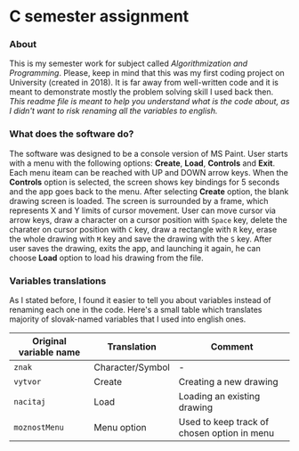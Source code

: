 # C semester assignment
### About
This is my semester work for subject called *Algorithmization and Programming*. Please, keep in mind that this was my first coding project on University (created in 2018). It is far away from well-written code and it is meant to demonstrate mostly the problem solving skill I used back then.
*This readme file is meant to help you understand what is the code about, as I didn't want to risk renaming all the variables to english.*

### What does the software do?
The software was designed to be a console version of MS Paint. User starts with a menu with the following options: **Create**, **Load**, **Controls** and **Exit**. Each menu iteam can be reached with UP and DOWN arrow keys. When the **Controls** option is selected, the screen shows key bindings for 5 seconds and the app goes back to the menu. After selecting **Create** option, the blank drawing screen is loaded. The screen is surrounded by a frame, which represents X and Y limits of cursor movement. User can move cursor via arrow keys, draw a character on a cursor position with `Space` key, delete the charater on cursor position with `C` key, draw a rectangle with `R` key, erase the whole drawing with `M` key and save the drawing with the `S` key. After user saves the drawing, exits the app, and launching it again, he can choose **Load** option to load his drawing from the file.

### Variables translations
As I stated before, I found it easier to tell you about variables instead of renaming each one in the code. Here's a small table which translates majority of slovak-named variables that I used into english ones.

| Original variable name | Translation | Comment |
| --------------- | --------------- | --------------- |
| `znak` | Character/Symbol | - |
| `vytvor` | Create | Creating a new drawing |
| `nacitaj` | Load | Loading an existing drawing |
| `moznostMenu` | Menu option | Used to keep track of chosen option in menu |